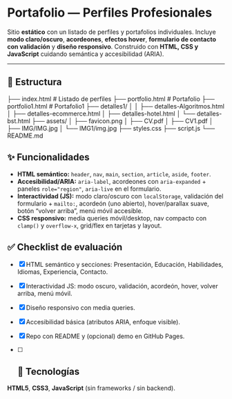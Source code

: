 # Portafolio — Perfiles Profesionales

Sitio **estático** con un listado de perfiles y portafolios individuales. Incluye **modo claro/oscuro**, **acordeones**, **efectos hover**, **formulario de contacto con validación** y **diseño responsivo**. Construido con **HTML, CSS y JavaScript** cuidando semántica y accesibilidad (ARIA).

---

## 🧭 Estructura

├── index.html # Listado de perfiles
├── portfolio.html # Portafolio
├── portfolio1.html # Portafolio1
├── detalles1/ │
│ ├── detalles-Algoritmos.html
│ ├── detalles-ecommerce.html
│ ├── detalles-hotel.html
│ └── detalles-bst.html
├── assets/
│ ├── favicon.png
│ ├── CV.pdf
│ ├── CV1.pdf
│ ├── IMG/IMG.jpg
│ └── IMG1/img.jpg
├── styles.css
├── script.js
└── README.md


## ✨ Funcionalidades

- **HTML semántico:** `header`, `nav`, `main`, `section`, `article`, `aside`, `footer`.
- **Accesibilidad/ARIA:** `aria-label`, acordeones con `aria-expanded` + paneles `role="region"`, `aria-live` en el formulario.
- **Interactividad (JS):** modo claro/oscuro con `localStorage`, validación del formulario + `mailto:`, acordeón (uno abierto), hover/parallax suave, botón “volver arriba”, menú móvil accesible.
- **CSS responsivo:** media queries móvil/desktop, nav compacto con `clamp()` y `overflow-x`, grid/flex en tarjetas y layout.

## ✅ Checklist de evaluación

- [x] HTML semántico y secciones: Presentación, Educación, Habilidades, Idiomas, Experiencia, Contacto.
- [x] Interactividad JS: modo oscuro, validación, acordeón, hover, volver arriba, menú móvil.
- [x] Diseño responsivo con media queries.
- [x] Accesibilidad básica (atributos ARIA, enfoque visible).
- [x] Repo con README y (opcional) demo en GitHub Pages.

- [ ] ## 🧰 Tecnologías

**HTML5**, **CSS3**, **JavaScript** (sin frameworks / sin backend).
